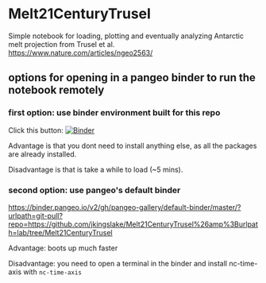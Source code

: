 # Melt21CenturyTrusel


Simple notebook for loading, plotting and eventually analyzing Antarctic melt projection from Trusel et al. https://www.nature.com/articles/ngeo2563/

## options for opening in a pangeo binder to run the notebook remotely

### first option: use binder environment built for this repo

Click this button:
[![Binder](https://staging.binder.pangeo.io/badge_logo.svg)](https://staging.binder.pangeo.io/v2/gh/jkingslake/Melt21CenturyTrusel.git/master)

Advantage is that you dont need to install anything else, as all the packages are already installed. 

Disadvantage is that is take a while to load (~5 mins). 

### second option: use pangeo's default binder

https://binder.pangeo.io/v2/gh/pangeo-gallery/default-binder/master/?urlpath=git-pull?repo=https://github.com/jkingslake/Melt21CenturyTrusel%26amp%3Burlpath=lab/tree/Melt21CenturyTrusel

Advantage: boots up much faster

Disadvantage: you need to open a terminal in the binder and install nc-time-axis with `nc-time-axis`
